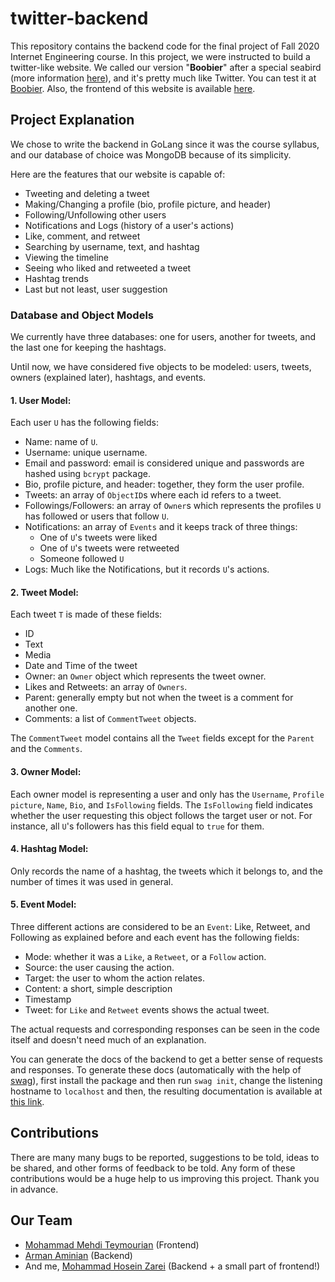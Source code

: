 # twitter-backend
This repository contains the backend code for the final project of Fall 2020 
Internet Engineering course. In this project, we were instructed to build a 
twitter-like website. We called our version "**Boobier**" after a
special seabird (more information [here](https://en.wikipedia.org/wiki/Booby)), 
and it's pretty much like Twitter. You can test it at 
[Boobier](https://booobier.herokuapp.com/). Also, the frontend of this 
website is available [here](https://github.com/mehditeymorian/twitter-react).

## Project Explanation
We chose to write the backend in GoLang since it was the course syllabus,
and our database of choice was MongoDB because of its simplicity.

Here are the features that our website is capable of:
- Tweeting and deleting a tweet
- Making/Changing a profile (bio, profile picture, and header)
- Following/Unfollowing other users
- Notifications and Logs (history of a user's actions)
- Like, comment, and retweet
- Searching by username, text, and hashtag
- Viewing the timeline
- Seeing who liked and retweeted a tweet
- Hashtag trends
- Last but not least, user suggestion

### Database and Object Models
We currently have three databases: one for users, another for tweets, and
the last one for keeping the hashtags.

Until now, we have considered five objects to be modeled: users, tweets, owners
(explained later), hashtags, and events.

#### 1. User Model:
Each user `U` has the following fields:
- Name: name of `U`.
- Username: unique username.
- Email and password: email is considered unique and passwords are
hashed using `bcrypt` package.
- Bio, profile picture, and header: together, they form the user profile.
- Tweets: an array of `ObjectID`s where each id refers to a tweet.
- Followings/Followers: an array of `Owner`s which represents the profiles
`U` has followed or users that follow `U`.
- Notifications: an array of `Events` and it keeps track of three things:
    - One of `U`'s tweets were liked
    - One of `U`'s tweets were retweeted
    - Someone followed `U`
- Logs: Much like the Notifications, but it records `U`'s actions.

#### 2. Tweet Model:
Each tweet `T` is made of these fields:
- ID
- Text
- Media
- Date and Time of the tweet
- Owner: an `Owner` object which represents the tweet owner.
- Likes and Retweets: an array of `Owners`.
- Parent: generally empty but not when the tweet is a comment for another one.
- Comments: a list of `CommentTweet` objects.

The `CommentTweet` model contains all the `Tweet` fields except for the 
`Parent` and the `Comments`.

#### 3. Owner Model:
Each owner model is representing a user and only has the `Username`,
`Profile picture`, `Name`, `Bio`, and `IsFollowing` fields. The `IsFollowing`
field indicates whether the user requesting this object follows the target
user or not. For instance, all `U`'s followers has this field equal to
`true` for them.

#### 4. Hashtag Model:
Only records the name of a hashtag, the tweets which it belongs to, and
the number of times it was used in general.

#### 5. Event Model:
Three different actions are considered to be an `Event`: Like, Retweet, and
Following as explained before and each event has the following fields:
- Mode: whether it was a `Like`, a `Retweet`, or a `Follow` action.
- Source: the user causing the action.
- Target: the user to whom the action relates.
- Content: a short, simple description
- Timestamp
- Tweet: for `Like` and `Retweet` events shows the actual tweet.

The actual requests and corresponding responses can be seen in the code itself
and doesn't need much of an explanation.

You can generate the docs of the backend to get a better sense of
requests and responses. To generate these docs (automatically with the
help of [swag](https://github.com/swaggo/swag)), first install the package
and then run ```swag init```, change the listening hostname to `localhost`
and then, the resulting documentation is available at 
[this link](http://localhost:8080/swagger/index.html).

## Contributions
There are many many bugs to be reported, suggestions to be told, ideas
to be shared, and other forms of feedback to be told. Any form of these
contributions would be a huge help to us improving this project. Thank
you in advance.

## Our Team
- [Mohammad Mehdi Teymourian](https://github.com/mehditeymorian) (Frontend)
- [Arman Aminian](https://github.com/arman-aminian) (Backend)
- And me, [Mohammad Hosein Zarei](https://github.com/mhezarei) (Backend + 
a small part of frontend!)
